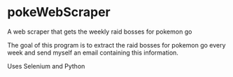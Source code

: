 # pokeWebScraper
A web scraper that gets the weekly raid bosses for pokemon go

The goal of this program is to extract the raid bosses for pokemon go every week and send myself an email containing this information. 

Uses Selenium and Python

